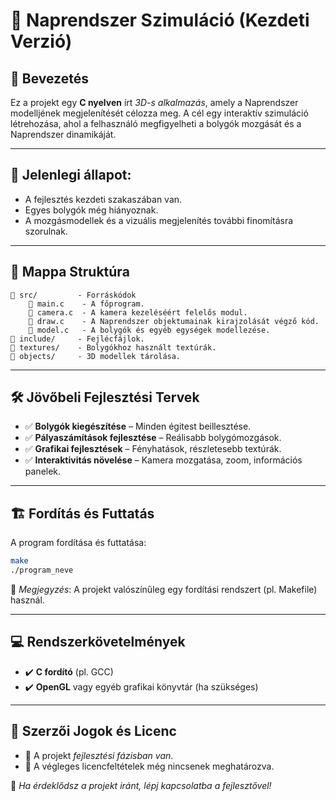 ﻿# 🌌 Naprendszer Szimuláció (Kezdeti Verzió)

## 🚀 Bevezetés

Ez a projekt egy **C nyelven** írt *3D-s alkalmazás*, amely a Naprendszer modelljének megjelenítését célozza meg. A cél egy interaktív szimuláció létrehozása, ahol a felhasználó megfigyelheti a bolygók mozgását és a Naprendszer dinamikáját.

---

## 🔧 Jelenlegi állapot:

- A fejlesztés kezdeti szakaszában van.
- Egyes bolygók még hiányoznak.
- A mozgásmodellek és a vizuális megjelenítés további finomításra szorulnak.

---

## 📂 Mappa Struktúra

```
📁 src/         - Forráskódok
    📜 main.c    - A főprogram.
    📜 camera.c  - A kamera kezeléséért felelős modul.
    📜 draw.c    - A Naprendszer objektumainak kirajzolását végző kód.
    📜 model.c   - A bolygók és egyéb egységek modellezése.
📁 include/     - Fejlécfájlok.
📁 textures/    - Bolygókhoz használt textúrák.
📁 objects/     - 3D modellek tárolása.
```

---

## 🛠️ Jövőbeli Fejlesztési Tervek

- ✅ **Bolygók kiegészítése** – Minden égitest beillesztése.
- ✅ **Pályaszámítások fejlesztése** – Reálisabb bolygómozgások.
- ✅ **Grafikai fejlesztések** – Fényhatások, részletesebb textúrák.
- ✅ **Interaktivitás növelése** – Kamera mozgatása, zoom, információs panelek.

---

## 🏗️ Fordítás és Futtatás

A program fordítása és futtatása:

```bash
make
./program_neve
```

🔹 *Megjegyzés*: A projekt valószínűleg egy fordítási rendszert (pl. Makefile) használ.

---

## 💻 Rendszerkövetelmények

- ✔️ **C fordító** (pl. GCC)
- ✔️ **OpenGL** vagy egyéb grafikai könyvtár (ha szükséges)

---

## 📜 Szerzői Jogok és Licenc

- 🔹 A projekt *fejlesztési fázisban van*.
- 🔹 A végleges licencfeltételek még nincsenek meghatározva.

📩 *Ha érdeklődsz a projekt iránt, lépj kapcsolatba a fejlesztővel!*
